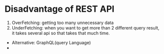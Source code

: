 ﻿# Disadvantage of REST API
1. OverFetching: getting too many unnecessary data
2. UnderFetching: when you want to get more than 2 different query result, it takes several api so that takes that much time.

* Alternative: GraphQL(query Language)
* 